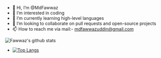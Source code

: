 - 👋 Hi, I’m @MdFawwaz
- 👀 I’m interested in coding
- 🌱 I’m currently learning high-level languages
- 💞️ I’m looking to collaborate on pull requests and open-source projects
- 📫 How to reach me via mail:- mdfawwazuddin@gmail.com

<!---
MdFawwaz/MdFawwaz is a ✨ special ✨ repository because its `README.md` (this file) appears on your GitHub profile.
You can click the Preview link to take a look at your changes.
--->
![Fawwaz's github stats](https://github-readme-stats.vercel.app/api?username=mdfawwaz)

- [![Top Langs](https://github-readme-stats.vercel.app/api/top-langs/?username=mdfawwaz)](https://github.com/anuraghazra/github-readme-stats)
